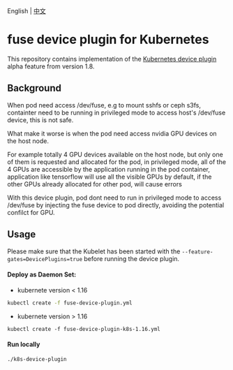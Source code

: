 English | [中文](README.md)

# fuse device plugin for Kubernetes

This repository contains implementation of the [Kubernetes device plugin](https://github.com/kubernetes/community/blob/master/contributors/design-proposals/resource-management/device-plugin.md) alpha feature from version 1.8.

## Background
When pod need access /dev/fuse, e.g to mount sshfs or ceph s3fs, containter need to be running in privileged mode to access host's /dev/fuse device, this is not safe.

What make it worse is when the pod need access nvidia GPU devices on the host node. 

For example totally 4 GPU devices available on the host node, but only one of them is requested and allocated for the pod, in privileged mode, all of the 4 GPUs are accessible by the application running in the pod container, application like tensorflow will use all the visible GPUs by default, if the other GPUs already allocated for other pod, will cause errors
  
With this device plugin, pod dont need to run in privileged mode to access /dev/fuse by injecting the fuse device to pod directly, avoiding the potential confilct for GPU.

## Usage
Please make sure that the Kubelet has been started with the `--feature-gates=DevicePlugins=true`
before running the device plugin.

#### Deploy as Daemon Set:

* kubernete version < 1.16

```bash
kubectl create -f fuse-device-plugin.yml
```

* kubernete version > 1.16

```
kubectl create -f fuse-device-plugin-k8s-1.16.yml
```

#### Run locally
```shell
./k8s-device-plugin
```

